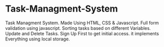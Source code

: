 # Task-Managment-System
Task Managment System. Made Using HTML, CSS &amp; Javascript. Full form validation using javascript. Sorting tasks based on different Variables. Update and Delete Tasks. Sign Up First to get initial access. it implements Everything using local storage. 
